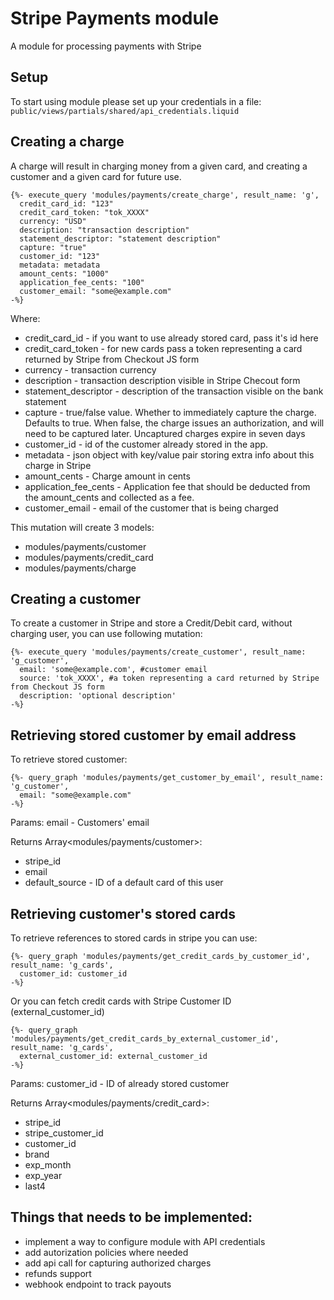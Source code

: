 # Stripe Payments module

A module for processing payments with Stripe

## Setup

To start using module please set up your credentials in a file: `public/views/partials/shared/api_credentials.liquid`

## Creating a charge

A charge will result in charging money from a given card, and creating a customer and a given card for future use.

```
{%- execute_query 'modules/payments/create_charge', result_name: 'g',
  credit_card_id: "123"
  credit_card_token: "tok_XXXX"
  currency: "USD"
  description: "transaction description"
  statement_descriptor: "statement description"
  capture: "true"
  customer_id: "123"
  metadata: metadata
  amount_cents: "1000"
  application_fee_cents: "100"
  customer_email: "some@example.com"
-%}
```
Where:
- credit_card_id - if you want to use already stored card, pass it's id here
- credit_card_token - for new cards pass a token representing a card returned by Stripe from Checkout JS form
- currency - transaction currency
- description - transaction description visible in Stripe Checout form
- statement_descriptor - description of the transaction visible on the bank statement
- capture - true/false value. Whether to immediately capture the charge. Defaults to true. When false, the charge issues an authorization, and will need to be captured later. Uncaptured charges expire in seven days
- customer_id - id of the customer already stored in the app.
- metadata - json object with key/value pair storing extra info about this charge in Stripe
- amount_cents - Charge amount in cents
- application_fee_cents - Application fee that should be deducted from the amount_cents and collected as a fee.
- customer_email - email of the customer that is being charged

This mutation will create 3 models:
- modules/payments/customer
- modules/payments/credit_card
- modules/payments/charge

## Creating a customer

To create a customer in Stripe and store a Credit/Debit card, without charging user, you can use following mutation:

```
{%- execute_query 'modules/payments/create_customer', result_name: 'g_customer',
  email: 'some@example.com', #customer email
  source: 'tok_XXXX', #a token representing a card returned by Stripe from Checkout JS form
  description: 'optional description'
-%}
```

## Retrieving stored customer by email address

To retrieve stored customer:

```
{%- query_graph 'modules/payments/get_customer_by_email', result_name: 'g_customer',
  email: "some@example.com"
-%}
```
Params:
  email - Customers' email

Returns Array<modules/payments/customer>:
- stripe_id
- email
- default_source - ID of a default card of this user

## Retrieving customer's stored cards

To retrieve references to stored cards in stripe you can use:

```
{%- query_graph 'modules/payments/get_credit_cards_by_customer_id', result_name: 'g_cards',
  customer_id: customer_id
-%}
```

Or you can fetch credit cards with Stripe Customer ID (external_customer_id)

```
{%- query_graph 'modules/payments/get_credit_cards_by_external_customer_id', result_name: 'g_cards',
  external_customer_id: external_customer_id
-%}
```
Params:
  customer_id - ID of already stored customer

Returns Array<modules/payments/credit_card>:
- stripe_id
- stripe_customer_id
- customer_id
- brand
- exp_month
- exp_year
- last4

## Things that needs to be implemented:
- implement a way to configure module with API credentials
- add autorization policies where needed
- add api call for capturing authorized charges
- refunds support
- webhook endpoint to track payouts
